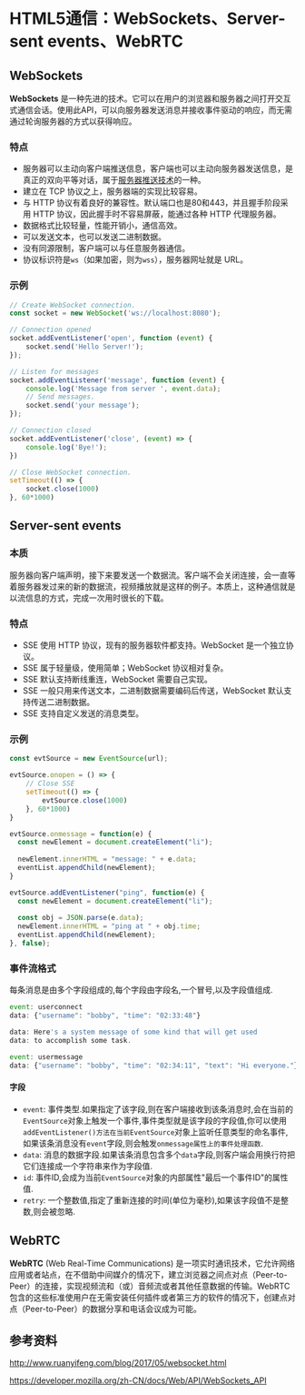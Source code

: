 # HTML5通信：WebSockets、Server-sent events、WebRTC

## WebSockets

**WebSockets** 是一种先进的技术。它可以在用户的浏览器和服务器之间打开交互式通信会话。使用此API，可以向服务器发送消息并接收事件驱动的响应，而无需通过轮询服务器的方式以获得响应。

### 特点

* 服务器可以主动向客户端推送信息，客户端也可以主动向服务器发送信息，是真正的双向平等对话，属于[服务器推送技术](https://en.wikipedia.org/wiki/Push_technology)的一种。
* 建立在 TCP 协议之上，服务器端的实现比较容易。
* 与 HTTP 协议有着良好的兼容性。默认端口也是80和443，并且握手阶段采用 HTTP 协议，因此握手时不容易屏蔽，能通过各种 HTTP 代理服务器。
* 数据格式比较轻量，性能开销小，通信高效。
* 可以发送文本，也可以发送二进制数据。
* 没有同源限制，客户端可以与任意服务器通信。
* 协议标识符是`ws`（如果加密，则为`wss`），服务器网址就是 URL。

### 示例

```javascript
// Create WebSocket connection.
const socket = new WebSocket('ws://localhost:8080');

// Connection opened
socket.addEventListener('open', function (event) {
    socket.send('Hello Server!');
});

// Listen for messages
socket.addEventListener('message', function (event) {
    console.log('Message from server ', event.data);
    // Send messages.
	socket.send('your message');
});

// Connection closed
socket.addEventListener('close', (event) => {
    console.log('Bye!');
})

// Close WebSocket connection.
setTimeout(() => {
    socket.close(1000)
}, 60*1000)
```

## Server-sent events

### 本质

服务器向客户端声明，接下来要发送一个数据流。客户端不会关闭连接，会一直等着服务器发过来的新的数据流，视频播放就是这样的例子。本质上，这种通信就是以流信息的方式，完成一次用时很长的下载。

### 特点

* SSE 使用 HTTP 协议，现有的服务器软件都支持。WebSocket 是一个独立协议。
* SSE 属于轻量级，使用简单；WebSocket 协议相对复杂。
* SSE 默认支持断线重连，WebSocket 需要自己实现。
* SSE 一般只用来传送文本，二进制数据需要编码后传送，WebSocket 默认支持传送二进制数据。
* SSE 支持自定义发送的消息类型。

### 示例

```javascript
const evtSource = new EventSource(url);

evtSource.onopen = () => {
    // Close SSE
    setTimeout(() => {
        evtSource.close(1000)
    }, 60*1000)
}

evtSource.onmessage = function(e) {
  const newElement = document.createElement("li");
  
  newElement.innerHTML = "message: " + e.data;
  eventList.appendChild(newElement);
}

evtSource.addEventListener("ping", function(e) {
  const newElement = document.createElement("li");
  
  const obj = JSON.parse(e.data);
  newElement.innerHTML = "ping at " + obj.time;
  eventList.appendChild(newElement);
}, false);
```

### 事件流格式

每条消息是由多个字段组成的,每个字段由字段名,一个冒号,以及字段值组成.

```javascript
event: userconnect
data: {"username": "bobby", "time": "02:33:48"}

data: Here's a system message of some kind that will get used
data: to accomplish some task.

event: usermessage
data: {"username": "bobby", "time": "02:34:11", "text": "Hi everyone."}
```

#### 字段

* `event`: 事件类型.如果指定了该字段,则在客户端接收到该条消息时,会在当前的`EventSource`对象上触发一个事件,事件类型就是该字段的字段值,你可以使用`addEventListener()方法在当前EventSource`对象上监听任意类型的命名事件,如果该条消息没有`event`字段,则会触发`onmessage属性上的事件处理函数`.
* `data`: 消息的数据字段.如果该条消息包含多个`data`字段,则客户端会用换行符把它们连接成一个字符串来作为字段值.
* `id`: 事件ID,会成为当前`EventSource`对象的内部属性"最后一个事件ID"的属性值.
* `retry`: 一个整数值,指定了重新连接的时间(单位为毫秒),如果该字段值不是整数,则会被忽略.

## WebRTC

**WebRTC** (Web Real-Time Communications) 是一项实时通讯技术，它允许网络应用或者站点，在不借助中间媒介的情况下，建立浏览器之间点对点（Peer-to-Peer）的连接，实现视频流和（或）音频流或者其他任意数据的传输。WebRTC包含的这些标准使用户在无需安装任何插件或者第三方的软件的情况下，创建点对点（Peer-to-Peer）的数据分享和电话会议成为可能。

## 参考资料

<http://www.ruanyifeng.com/blog/2017/05/websocket.html>

<https://developer.mozilla.org/zh-CN/docs/Web/API/WebSockets_API>